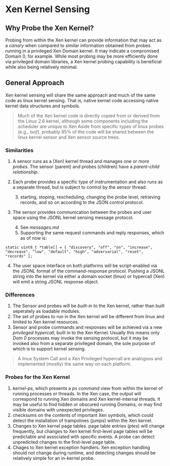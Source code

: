 # Xen Kernel Sensing
## Why Probe the Xen Kernel?
Probing from within the Xen kernel can provide information that may act as a _canary_ when compared to similar information obtained from probes running in a privileged Xen Domain kernel. It may indicate a compromised Domain 0, for example.
While most probing may be more efficiently done via privileged domain libraries, a Xen kernel probing capability is beneficial while also being relatively minimal.
## General Approach
Xen kernel sensing will share the same approach and much of the same code as linux kernel sensing. That is, native kernel code accessing native kernel data structures and symbols.
> Much of the Xen kernel code is directly copied from or derived from the Linux 2.6 kernel, although some components including the scheduler are unique to Xen
> Aside from specific types of linux probes (e.g., _lsof_), probably 85% of the code will be shared between the linux kernel sensor and Xen sensor source trees.

### Similarities
1. A sensor runs as a (Xen) kernel thread and manages one or more _probes_. The sensor (parent) and probes (children) have a _parent-child relationship._
2. Each probe provides a specific type of instrumentation and also runs as a separate thread, but is subject to control by the sensor thread.

	3. starting, stoping, rescheduling, changing the probe level, retrieving records, and so on according to the JSON control protocol.
3. The sensor provides communication between the probes and user space using the JSONL kernel sensing message protocol.

	4. See _messages.md_
	4. Supporting the same request commands and reply responses, which as of now is:

`static uint8_t *table[] = {
		"discovery",
		"off",
		"on",
		"increase",
		"decrease",
		"low",
		"default",
		"high",
		"adversarial",
		"reset",
		"records"
	};`

4. The user space interface on both platforms will be script-enabled via the JSONL format of the command-response protocol. Pushing a JSONL string into the kernel via either a  domain socket (linux) or hypercall (Xen) will emit a string JSONL response object.

### Differences
1. The Sensor and probes will be _built-in_ to the Xen kernel, rather than built seperately as loadable modules.
2. The set of probes to run in the Xen kernel will be different from linux and limited to Xen kernel resources.
3. Sensor and probe commands and responses will be achieved via a new _privileged hypercall_, built in to the Xen Kernel. Usually this means only _Dom 0_ processes may invoke the sensing protocol, but it may be invoked also from a separate privileged domain, the sole purpose of which is to support kernel sensing.
> A linux System Call and a Xen Privileged hypercall are analogous and implemented (mostly) the same way on each platform.

### Probes for the Xen Kernel

1. _kernel-ps_, which presents a _ps command_ view from within the kernel of running processes or threads. In the Xen case, the output will correspond to running Xen domains and Xen kernel-internal threads. It may be useful to find hidden or obscured running Domains, or may find visible domains with unexpected privileges.
2. checksums on the contents of important Xen symbols, which could detect the installation of trampolines (_jumps_) within the Xen kernel.
3. Changes to Xen kernel page tables. page table entries (_ptes_) will change frequently, but changes to Xen kernel first-level page tables will be predictable and associated with specific events. A probe can detect unpredicted changes to the first-level page table.
4. Chages to Xen kernel exception handlers. Xen exception handling should not change during runtime, and detecting changes should be relatively simple for an in-kernel probe.
